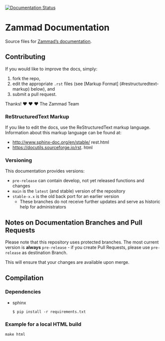 [![Documentation Status](https://readthedocs.org/projects/zammad/badge/?version=pre-release)](https://docs.zammad.org/en/latest/?badge=pre-release)

# Zammad Documentation

Source files for [Zammad’s
documentation][docs].

## Contributing

If you would like to improve the docs,
simply:

1. fork the repo,
2. edit the appropriate `.rst` files
   (see [Markup Format]
(#restructuredtext-markup) below),
and
3. submit a pull request.

Thanks! ❤ ❤ ❤
   The Zammad Team

### ReStructuredText Markup

If you like to edit the docs, use the
ReStructuredText markup language.
Information about this markup language
can be found at:

- http://www.sphinx-doc.org/en/stable/
rest.html
- https://docutils.sourceforge.io/rst.
html

### Versioning

This documentation provides versions:

- ``pre-release`` can contain develop,
not yet released functions and changes
- ``main`` is the ``latest`` (and
stable) version of the repository
- ``stable-x.x`` is the old back port
for an earlier version
  - These branches do not receive
further updates and serve as
historic help
    for administrators

## Notes on Documentation Branches and Pull Requests

Please note that this repository uses
protected branches.
The most current version is
**always**  ``pre-release`` - if you
create
Pull Requests, please use
``pre-release`` as destination Branch.

This will ensure that your changes are
available upon merge.

## Compilation

### Dependencies

* sphinx

  ```
  $ pip install -r requirements.txt
  ```

### Example for a local HTML build

```
make html
```

[docs]: https://docs.zammad.org/en/latest/
